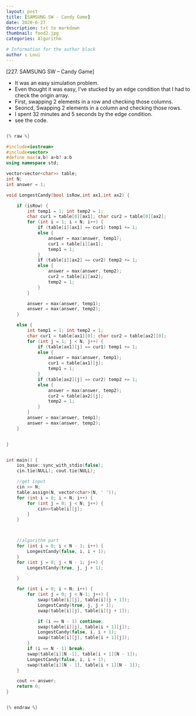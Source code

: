 ```yaml
---
layout: post
title: [SAMSUNG SW - Candy Game]
date: 2020-6-27
description: txt to markdown
thumbnail: food2.jpg
categories: Algorithm

# Information for the author block
author : Loui
---
```


﻿[227. SAMSUNG SW – Candy Game]
- It was an easy simulation problem.
- Even thought it was easy, I’ve stucked by an edge condition that I had to check the origin array.
- First, swapping 2 elements in a row and checking those columns.
- Seoncd, Swapping 2 elements in a column and checking those rows.
- I spent 32 minutes and 5 seconds by the edge condition.
- see the code.

```cpp

{% raw %}

#include<iostream>
#include<vector>
#define max(a,b) a>b? a:b
using namespace std;

vector<vector<char>> table;
int N;
int answer = 1;

void LongestCandy(bool isRow,int ax1,int ax2) {

	if (isRow) {
		int temp1 = 1; int temp2 = 1;
		char cur1 = table[0][ax1]; char cur2 = table[0][ax2];
		for (int i = 1; i < N; i++) {
			if (table[i][ax1] == cur1) temp1 += 1;
			else {
				answer = max(answer, temp1);
				cur1 = table[i][ax1];
				temp1 = 1;
			}
			if (table[i][ax2] == cur2) temp2 += 1;
			else {
				answer = max(answer, temp2);
				cur2 = table[i][ax2];
				temp2 = 1;
			}
		}

		answer = max(answer, temp1);
		answer = max(answer, temp2);
	}

	else {
		int temp1 = 1; int temp2 = 1;
		char cur1 = table[ax1][0]; char cur2 = table[ax2][0];
		for (int j = 1; j < N; j++) {
			if (table[ax1][j] == cur1) temp1 += 1;
			else {
				answer = max(answer, temp1);
				cur1 = table[ax1][j];
				temp1 = 1;
			}
			if (table[ax2][j] == cur2) temp2 += 1;
			else {
				answer = max(answer, temp2);
				cur2 = table[ax2][j];
				temp2 = 1;
			}
		}
		answer = max(answer, temp1);
		answer = max(answer, temp2);
	}


}


int main() {
	ios_base::sync_with_stdio(false);
	cin.tie(NULL); cout.tie(NULL);

	//get input
	cin >> N;
	table.assign(N, vector<char>(N, ' '));
	for (int i = 0; i < N; i++) {
		for (int j = 0; j < N; j++) {
			cin>>table[i][j];
		}
	}



	//algorithm part
	for (int i = 0; i < N - 1; i++) {
		LongestCandy(false, i, i + 1);
	}
	for (int j = 0; j < N - 1; j++) {
		LongestCandy(true, j, j + 1);

	}

	for (int i = 0; i < N; i++) {
		for (int j = 0; j < N-1; j++) {
			swap(table[i][j], table[i][j + 1]);
			LongestCandy(true, j, j + 1);
			swap(table[i][j], table[i][j + 1]);

			if (i == N - 1) continue;
			swap(table[i][j], table[i + 1][j]);
			LongestCandy(false, i, i + 1);
			swap(table[i][j], table[i + 1][j]);
		}
		if (i == N - 1) break;
		swap(table[i][N -1], table[i + 1][N - 1]);
		LongestCandy(false, i, i + 1);
		swap(table[i][N - 1], table[i + 1][N - 1]);
	}

	cout << answer;
	return 0;
} 


{% endraw %}
```

